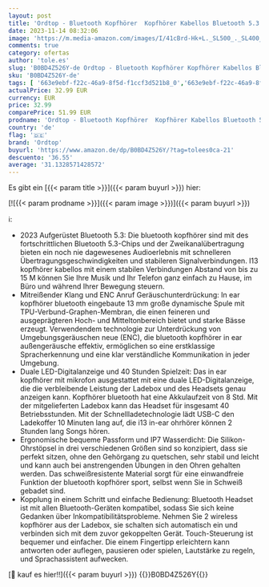 ```yaml
---
layout: post
title: 'Ordtop - Bluetooth Kopfhörer  Kopfhörer Kabellos Bluetooth 5.3 In Ear Kopfhörer mit 4 ENC Mikrofon  2023 Neue Kabellose Kopfhörer Noise Cancelling Earbuds mit 40H Deep Bass  USB-C  IP7 Wasserdicht Ohrhörer'
date: 2023-11-14 08:32:06
image: 'https://m.media-amazon.com/images/I/41cBrd-Hk+L._SL500_._SL400_.jpg'
comments: true
category: ofertas
author: 'tole.es'
slug: 'B0BD4Z526Y-de Ordtop - Bluetooth Kopfhörer Kopfhörer Kabellos Bluetooth...'
sku: 'B0BD4Z526Y-de'
tags: [ '663e9ebf-f22c-46a9-8f5d-f1ccf3d521b8_0','663e9ebf-f22c-46a9-8f5d-f1ccf3d521b8_9901','Arborist Merchandising Root','Computer un IT-Zubehör','Elektronik & Foto','Elektronik & Foto: Produkte mit Umwelt-Label','In-Ear Ohrhörer','Kopfhörer','Kopfhörer & Zubehör','Neu hinzugefügt','Self Service','Special Features Stores','Stores','e26659c6-d1cd-45cb-800b-2f9b432b8572_0','e26659c6-d1cd-45cb-800b-2f9b432b8572_2101','ordtop','🇩🇪', ]
actualPrice: 32.99 EUR
currency: EUR
price: 32.99
comparePrice: 51.99 EUR
prodname: 'Ordtop - Bluetooth Kopfhörer  Kopfhörer Kabellos Bluetooth 5.3 In Ear Kopfhörer mit 4 ENC Mikrofon  2023 Neue Kabellose Kopfhörer Noise Cancelling Earbuds mit 40H Deep Bass  USB-C  IP7 Wasserdicht Ohrhörer'
country: 'de'
flag: '🇩🇪'
brand: 'Ordtop'
buyurl: 'https://www.amazon.de/dp/B0BD4Z526Y/?tag=tolees0ca-21'
descuento: '36.55'
average: '31.1328571428572'
---
```


Es gibt ein [{{< param title >}}]({{< param buyurl >}}) hier:

[![{{< param prodname >}}]({{< param image >}})]({{< param buyurl >}})

ℹ️:

- 2023 Aufgerüstet Bluetooth 5.3: Die bluetooth kopfhörer sind mit des fortschrittlichen Bluetooth 5.3-Chips und der Zweikanalübertragung bieten ein noch nie dagewesenes Audioerlebnis mit schnelleren Übertragungsgeschwindigkeiten und stabileren Signalverbindungen. I13 kopfhörer kabellos mit einem stabilen Verbindungen Abstand von bis zu 15 M können Sie Ihre Musik und Ihr Telefon ganz einfach zu Hause, im Büro und während Ihrer Bewegung steuern.
- Mitreißender Klang und ENC Anruf Geräuschunterdrückung: In ear kopfhörer bluetooth eingebaute 13 mm große dynamische Spule mit TPU-Verbund-Graphen-Membran, die einen feineren und ausgeprägteren Hoch- und Mitteltonbereich bietet und starke Bässe erzeugt. Verwendendem technologie zur Unterdrückung von Umgebungsgeräuschen neue (ENC), die bluetooth kopfhörer in ear außengeräusche effektiv, ermöglichen so eine erstklassige Spracherkennung und eine klar verständliche Kommunikation in jeder Umgebung.
- Duale LED-Digitalanzeige und 40 Stunden Spielzeit: Das in ear kopfhörer mit mikrofon ausgestattet mit eine duale LED-Digitalanzeige, die die verbleibende Leistung der Ladebox und des Headsets genau anzeigen kann. Kopfhörer bluetooth hat eine Akkulaufzeit von 8 Std. Mit der mitgelieferten Ladebox kann das Headset für insgesamt 40 Betriebsstunden. Mit der Schnellladetechnologie lädt USB-C den Ladekoffer 10 Minuten lang auf, die i13 in-ear ohrhörer können 2 Stunden lang Songs hören.
- Ergonomische bequeme Passform und IP7 Wasserdicht: Die Silikon-Ohrstöpsel in drei verschiedenen Größen sind so konzipiert, dass sie perfekt sitzen, ohne den Gehörgang zu quetschen, sehr stabil und leicht und kann auch bei anstrengenden Übungen in den Ohren gehalten werden. Das schweißresistente Material sorgt für eine einwandfreie Funktion der bluetooth kopfhörer sport, selbst wenn Sie in Schweiß gebadet sind.
- Kopplung in einem Schritt und einfache Bedienung: Bluetooth Headset ist mit allen Bluetooth-Geräten kompatibel, sodass Sie sich keine Gedanken über Inkompatibilitätsprobleme. Nehmen Sie 2 wireless kopfhörer aus der Ladebox, sie schalten sich automatisch ein und verbinden sich mit dem zuvor gekoppelten Gerät. Touch-Steuerung ist bequemer und einfacher. Die einem Fingertipp erleichtern kann antworten oder auflegen, pausieren oder spielen, Lautstärke zu regeln, und Sprachassistent aufwecken.

[🛒 kauf es hier!!]({{< param buyurl >}})
{{<world>}}B0BD4Z526Y{{</world>}}

